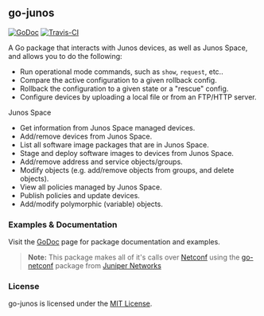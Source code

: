 ## go-junos
[![GoDoc](https://godoc.org/github.com/scottdware/go-junos?status.svg)](https://godoc.org/github.com/scottdware/go-junos) [![Travis-CI](https://travis-ci.org/scottdware/go-junos.svg?branch=master)](https://travis-ci.org/scottdware/go-junos.svg?branch=master)

A Go package that interacts with Junos devices, as well as Junos Space, and allows you to do the following:

* Run operational mode commands, such as `show`, `request`, etc..
* Compare the active configuration to a given rollback config.
* Rollback the configuration to a given state or a "rescue" config.
* Configure devices by uploading a local file or from an FTP/HTTP server.

Junos Space

* Get information from Junos Space managed devices.
* Add/remove devices from Junos Space.
* List all software image packages that are in Junos Space.
* Stage and deploy software images to devices from Junos Space.
* Add/remove address and service objects/groups.
* Modify objects (e.g. add/remove objects from groups, and delete objects).
* View all policies managed by Junos Space.
* Publish policies and update devices.
* Add/modify polymorphic (variable) objects.

### Examples & Documentation
Visit the [GoDoc][godoc-go-junos] page for package documentation and examples.

> **Note:** This package makes all of it's calls over [Netconf][netconf-rfc] using the [go-netconf][go-netconf] package from
 [Juniper Networks][juniper]

### License
go-junos is licensed under the [MIT License][license].

[netconf-rfc]: https://tools.ietf.org/html/rfc6241
[go-netconf]: https://github.com/Juniper/go-netconf
[juniper]: http://www.juniper.net
[godoc-go-junos]: https://godoc.org/github.com/scottdware/go-junos
[license]: https://github.com/scottdware/go-junos/blob/master/LICENSE